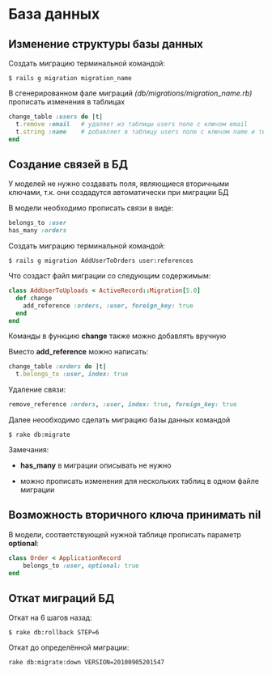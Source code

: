 # База данных
## Изменение структуры базы данных
Создать миграцию терминальной командой:
```
$ rails g migration migration_name
```
В сгенерированном фале миграций *(db/migrations/migration_name.rb)* прописать изменения в таблицах
```ruby
change_table :users do |t|
  t.remove :email	# удаляет из таблицы users поле с ключом email
  t.string :name 	# добавляет в таблицу users поле с ключом name и типом строка
end
```
## Создание связей в БД
У моделей не нужно создавать поля, являющиеся вторичными ключами, т.к. они создадутся автоматически при миграции БД

В модели необходимо прописать связи в виде:
```ruby
belongs_to :user
has_many :orders
```
Создать миграцию терминальной командой:
```
$ rails g migration AddUserToOrders user:references
```
Что создаст файл миграции со следующим содержимым:
```ruby
class AddUserToUploads < ActiveRecord::Migration[5.0]
  def change
    add_reference :orders, :user, foreign_key: true
  end
end
```
Команды в функцию **change** также можно добавлять вручную

Вместо **add_reference** можно написать:
```ruby
change_table :orders do |t|
  t.belongs_to :user, index: true
```
Удаление связи:
```ruby
remove_reference :orders, :user, index: true, foreign_key: true
```
Далее неообходимо сделать миграцию базы данных командой
```
$ rake db:migrate
```
Замечания:

* **has_many** в миграции описывать не нужно

* можно прописать изменения для нескольких таблиц в одном файле миграции

## Возможность вторичного ключа принимать nil
В модели, соответствующей нужной таблице прописать параметр **optional**:
```ruby
class Order < ApplicationRecord
	belongs_to :user, optional: true
end
```
## Откат миграций БД
Откат на 6 шагов назад:
```
$ rake db:rollback STEP=6
```
Откат до определённой миграции:
```
rake db:migrate:down VERSION=20100905201547
```
